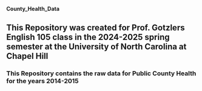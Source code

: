 **County_Health_Data**
## This Repository was created for Prof. Gotzlers English 105 class in the 2024-2025 spring semester at the University of North Carolina at Chapel Hill
### This Repository contains the raw data for Public County Health for the years 2014-2015
